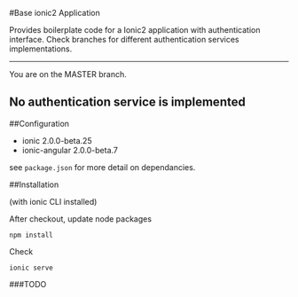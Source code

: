 #Base ionic2 Application

Provides boilerplate code for a Ionic2 application with authentication interface.
Check branches for different authentication services implementations.

---
You are on the MASTER branch.

No authentication service is implemented
---

##Configuration

- ionic 2.0.0-beta.25
- ionic-angular 2.0.0-beta.7

see `package.json` for more detail on dependancies.

##Installation

(with ionic CLI installed)

After checkout, update node packages

```
npm install
```

Check

```
ionic serve
```

###TODO
